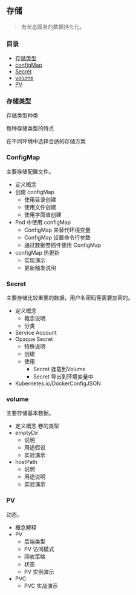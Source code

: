 ## 存储

> 有状态服务的数据持久化。

### 目录
* [存储类型](#存储类型)
* [configMap](#ConfigMap)
* [Secret](#Secret)
* [volume](#volume)
* [PV](#PV)





### 存储类型

存储类型种类

每种存储类型的特点

在不同环境中选择合适的存储方案

### ConfigMap
主要存储配置文件。

* 定义概念
* 创建 configMap
    * 使用目录创建
    * 使用文件创建
    * 使用字面值创建
* Pod 中使用 configMap
    * ConfigMap 来替代环境变量
    * ConfigMap 设置命令行参数
    * 通过数据卷插件使用 ConfigMap
* configMap 热更新
    * 实现演示
    * 更新触发说明

### Secret
主要存储比较重要的数据，用户名密码等需要加密的。

* 定义概念
    * 概念说明
    * 分类
* Service Account
* Opaque Secret
    * 特殊说明
    * 创建
    * 使用
        * Secret 挂载到Volume
        * Secret 导出到环境变量中
* Kubernetes.io/DockerConfigJSON

### volume
主要存储基本数据。

* 定义概念
    卷的类型
* emptyDir
    * 说明
    * 用途假设
    * 实验演示
* hostPath
    * 说明
    * 用途说明
    * 实验演示

### PV
动态。

* 概念解释
* PV
    * 后端类型
    * PV 访问模式
    * 回收策略
    * 状态
    * PV 实例演示
* PVC
    * PVC 实战演示

